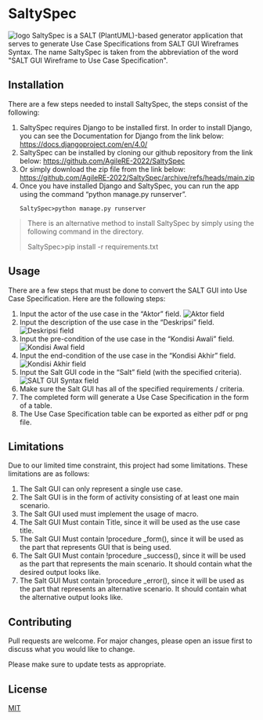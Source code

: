 # SaltySpec

![logo](https://cdn.discordapp.com/attachments/778081243434582019/977044423043063858/logo-name.png)
SaltySpec is a SALT (PlantUML)-based generator application that serves to generate Use Case Specifications from SALT GUI Wireframes Syntax. The name SaltySpec is taken from the abbreviation of the word "SALT GUI Wireframe to Use Case Specification".


## Installation

There are a few steps needed to install SaltySpec, the steps consist of the following:

1. SaltySpec requires Django to be installed first. In order to install Django, you can see the Documentation for Django from the link below:
   https://docs.djangoproject.com/en/4.0/
2. SaltySpec can be installed by cloning our github repository from the link below:
   https://github.com/AgileRE-2022/SaltySpec
3. Or simply download the zip file from the link below:
   https://github.com/AgileRE-2022/SaltySpec/archive/refs/heads/main.zip
4. Once you have installed Django and SaltySpec, you can run the app using the command “python manage.py runserver”.
   ```
   SaltySpec>python manage.py runserver
   ```

> There is an alternative method to install SaltySpec by simply using
> the following command in the directory.
> 
> SaltySpec>pip install -r requirements.txt


## Usage

There are a few steps that must be done to convert the SALT GUI into Use Case Specification. Here are the following steps:

1. Input the actor of the use case in the “Aktor” field.
   ![Aktor field](https://lh3.googleusercontent.com/PNqv3dUg4mXLWlOizvkXI8bCSqIiYog63oI6HDypAJPZMrbiK_BcVz1OMyy1Ce-YvJ6fAansqr-Btw40ZqYtIdIjXkcwmtaGVx30Hr6fbCXmXLLBzVrDXQQUROGGBoU1vCrbdmxjWtAlD3ymKw)
2. Input the description of the use case in the “Deskripsi” field.
   ![Deskripsi field](https://lh6.googleusercontent.com/9rFPBZQHHVcaI9NC0892pxjFgXbuchrrrXy752hwQucQNQwKSgoa6S8WYDQ6a3QvRlaD56F_HQgMzfUU7-pZ_Pw83JzalDnRb7QsFGut658JPhhA0w7H_HIjVEVRDI2A3UMkYz3JYl-xw2wJxA)
3. Input the pre-condition of the use case in the “Kondisi Awali” field.
   ![Kondisi Awal field](https://lh3.googleusercontent.com/AJdBzqBc-IsqA-AaU4sZB4PatK8t0Z6ZafcilAD8Vm51ya-vM7uKCREZGF3wMIJdFcYqr0ILMeDPUEGdFr1rRWYwMauM1sDsuvc-43ztD-mfWsZoIPdaZh3S9g6LTgCBYBlYYLMEwaZQBER-1Q)
4. Input the end-condition of the use case in the “Kondisi Akhir” field.
   ![Kondisi Akhir field](https://lh4.googleusercontent.com/I4MurFkzmk10oHyBzajD5fVa7b-rAiqUjTsel7MANPSFJl1lzEP3SCspIVx499gk5do9zObFapNAVsrvwmg6ezeHKXtW6FQzew0sfGP8g5ghRAZZ0wPWSZ2UPkNg630Ls8DWSyUd_K7mJn6SwQ)
5. Input the Salt GUI code in the “Salt” field (with the specified criteria).
   ![SALT GUI Syntax field](https://lh5.googleusercontent.com/W9l2HEdPCjlWiR1gCyD2LL7XsAm_0oeb9dI1pFOMgqXqHrJd4Tfi7xgumYUtdUXSOGd-aX9gWdXtUznvlmWB4E6a2IreWd0BDy9L9QOGlHOeNDVw-tfRT_xh4pZBQ1TnivGWvrqrxLDyatgoPA)
6. Make sure the Salt GUI has all of the specified requirements / criteria.
7. The completed form will generate a Use Case Specification in the form of a table.
8. The Use Case Specification table can be exported as either pdf or png file.

## Limitations
Due to our limited time constraint, this project had some limitations. These limitations are as follows:

1. The Salt GUI can only represent a single use case.
2. The Salt GUI is in the form of activity consisting of at least one main scenario.
3. The Salt GUI used must implement the usage of macro.
4. The Salt GUI Must contain Title, since it will be used as the use case title.
5. The Salt GUI Must contain !procedure _form(), since it will be used as the part that represents GUI that is being used.
6. The Salt GUI Must contain !procedure _success(), since it will be used as the part that represents the main scenario. It should contain what the desired output looks like.
7. The Salt GUI Must contain !procedure _error(), since it will be used as the part that represents an alternative scenario. It should contain what the alternative output looks like.

## Contributing
Pull requests are welcome. For major changes, please open an issue first to discuss what you would like to change.

Please make sure to update tests as appropriate.

## License
[MIT](https://choosealicense.com/licenses/mit/)
